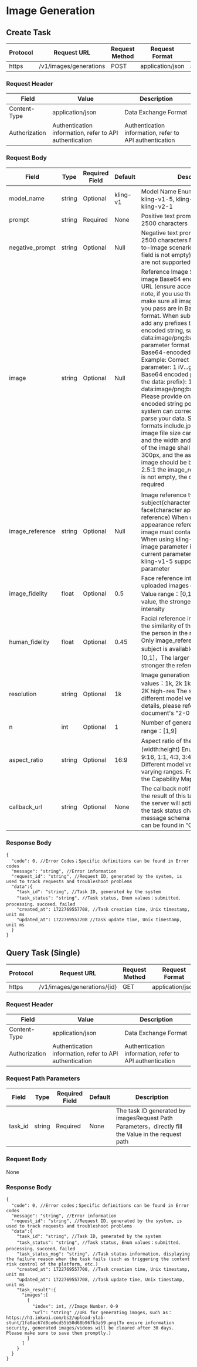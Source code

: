 # Image Generation

## Create Task

| Protocol | Request URL | Request Method | Request Format | Response Format |
| --- | --- | --- | --- | --- |
| https | /v1/images/generations | POST | application/json | application/json |

### Request Header

| Field | Value | Description |
| --- | --- | --- |
| Content-Type | application/json | Data Exchange Format |
| Authorization | Authentication information, refer to API authentication | Authentication information, refer to API authentication |

### Request Body


|      Field             |      Type     |      Required    Field     |      Default     |      Description                                                                                                                                                                                                                                                                                                                                                                                                                                                                                                                                                                                                                                                                                                                                                                                                                                                                                                                                                                                                                                                                                                                                                                                                                                                                                                                                                         |
|------------------------|---------------|----------------------------|------------------|--------------------------------------------------------------------------------------------------------------------------------------------------------------------------------------------------------------------------------------------------------------------------------------------------------------------------------------------------------------------------------------------------------------------------------------------------------------------------------------------------------------------------------------------------------------------------------------------------------------------------------------------------------------------------------------------------------------------------------------------------------------------------------------------------------------------------------------------------------------------------------------------------------------------------------------------------------------------------------------------------------------------------------------------------------------------------------------------------------------------------------------------------------------------------------------------------------------------------------------------------------------------------------------------------------------------------------------------------------------------------|
|     model_name         |     string    |     Optional               |     kling-v1     |     Model   Name          Enum values：kling-v1, kling-v1-5, kling-v2, kling-v2-new, kling-v2-1                                                                                                                                                                                                                                                                                                                                                                                                                                                                                                                                                                                                                                                                                                                                                                                                                                                                                                                                                                                                                                                                                                                                                                                                                                                                          |
|     prompt             |     string    |     Required               |     None         |     Positive   text prompt          Cannot exceed 2500        characters                                                                                                                                                                                                                                                                                                                                                                                                                                                                                                                                                                                                                                                                                                                                                                                                                                                                                                                                                                                                                                                                                                                                                                                                                                                                                                 |
|     negative_prompt    |     string    |     Optional               |     Null         |     Negative   text prompt          Cannot exceed 2500        characters        Note:   In the Image-to-Image scenario (when the "image" field is not   empty), negative prompts are not supported.                                                                                                                                                                                                                                                                                                                                                                                                                                                                                                                                                                                                                                                                                                                                                                                                                                                                                                                                                                                                                                                                                                                                                                      |
|     image              |     string    |     Optional               |     Null         |     Reference   Image          Support inputting image        Base64 encoding or image URL (ensure accessibility)        Please   note, if you use the Base64 method, make sure all image data parameters you   pass are in Base64 encoding format. When submitting data, do not add any   prefixes to the Base64-encoded string, such as data:image/png;base64. The   correct parameter format should be the Base64-encoded string itself.     Example:   Correct Base64 encoded parameter:     1     iV...g==     Incorrect   Base64 encoded parameter (includes the data: prefix):     1     data:image/png;base64,iVBORw...g==     Please   provide only the Base64-encoded string portion so that the system can   correctly process and parse your data.          Supported image formats        include.jpg / .jpeg / .png      The image file size cannot        exceed 10MB, and the width and height dimensions of the image shall not        be less than 300px, and the aspect ratio of the image should be between        1:2.5 ~ 2.5:1      the image_reference        parameter is not empty, the current parameter is required       |
|     image_reference    |     string    |     Optional               |     Null         |     Image   reference type          Enum values：subject(character feature reference),        face(character appearance reference)      When using face(character        appearance reference), the uploaded image must contain only one face.      When using kling-v1-5 and        the image parameter is not empty, the current parameter is required        Only   kling-v1-5 supports the current parameter                                                                                                                                                                                                                                                                                                                                                                                                                                                                                                                                                                                                                                                                                                                                                                                                                                                                                                                                                         |
|     image_fidelity     |     float     |     Optional               |     0.5          |     Face   reference intensity for user-uploaded images during generation          Value range：[0,1]，The        larger the value, the stronger the reference intensity                                                                                                                                                                                                                                                                                                                                                                                                                                                                                                                                                                                                                                                                                                                                                                                                                                                                                                                                                                                                                                                                                                                                                                                                 |
|     human_fidelity     |     float     |     Optional               |     0.45         |     Facial   reference intensity, refers to the similarity of the facial features of the   person in the reference image          Only image_reference        parameter is subject is available      Value range：[0,1]，The        larger the value, the stronger the reference intensity                                                                                                                                                                                                                                                                                                                                                                                                                                                                                                                                                                                                                                                                                                                                                                                                                                                                                                                                                                                                                                                                               |
|     resolution         |     string    |     Optional               |     1k           |     Image   generation resolution          Enum values：1k, 2k            1k：1K standard       2k：2K high-res            The   support range for different model versions. For more details, please refer to   the current document's "2-0 Capability Map"                                                                                                                                                                                                                                                                                                                                                                                                                                                                                                                                                                                                                                                                                                                                                                                                                                                                                                                                                                                                                                                                                                             |
|     n                  |     int       |     Optional               |     1            |     Number   of generated images          Value range：[1,9]                                                                                                                                                                                                                                                                                                                                                                                                                                                                                                                                                                                                                                                                                                                                                                                                                                                                                                                                                                                                                                                                                                                                                                                                                                                                                                             |
|     aspect_ratio       |     string    |     Optional               |     16:9         |     Aspect   ratio of the generated images (width:height)          Enum values：16:9, 9:16, 1:1, 4:3, 3:4, 3:2, 2:3,        21:9        Different   model versions support varying ranges. For details, refer to the Capability   Map                                                                                                                                                                                                                                                                                                                                                                                                                                                                                                                                                                                                                                                                                                                                                                                                                                                                                                                                                                                                                                                                                                                                    |
|     callback_url       |     string    |     Optional               |     None         |     The   callback notification address for the result of this task. If configured, the   server will actively notify when the task status changes          The specific message schema        of the notification can be found in “Callback Protocol”                                                                                                                                                                                                                                                                                                                                                                                                                                                                                                                                                                                                                                                                                                                                                                                                                                                                                                                                                                                                                                                                                                                   |

### Response Body
```
{
  "code": 0, //Error Codes；Specific definitions can be found in Error codes
  "message": "string", //Error information
  "request_id": "string", //Request ID, generated by the system, is used to track requests and troubleshoot problems
  "data":{
  	"task_id": "string", //Task ID, generated by the system
    "task_status": "string", //Task status, Enum values：submitted、processing、succeed、failed
    "created_at": 1722769557708, //Task creation time, Unix timestamp, unit ms
    "updated_at": 1722769557708 //Task update time, Unix timestamp, unit ms
  }
}
```


## Query Task (Single)

| Protocol | Request URL | Request Method | Request Format | Response Format |
| --- | --- | --- | --- | --- |
| https | /v1/images/generations/{id} | GET | application/json | application/json |

### Request Header

| Field | Value | Description |
| --- | --- | --- |
| Content-Type | application/json | Data Exchange Format |
| Authorization | Authentication information, refer to API authentication | Authentication information, refer to API authentication |

### Request Path Parameters

| Field | Type | Required Field | Default | Description |
| --- | --- | --- | --- | --- |
| task_id | string | Required | None | The task ID generated by imagesRequest Path Parameters，directly fill the Value in the request path |

### Request Body

None

### Response Body

```
{
  "code": 0, //Error codes；Specific definitions can be found in Error codes
  "message": "string", //Error information
  "request_id": "string", //Request ID, generated by the system, is used to track requests and troubleshoot problems
  "data":{
  	"task_id": "string", //Task ID, generated by the system
    "task_status": "string", //Task status, Enum values：submitted、processing、succeed、failed
    "task_status_msg": "string", //Task status information, displaying the failure reason when the task fails (such as triggering the content risk control of the platform, etc.)
    "created_at": 1722769557708, //Task creation time, Unix timestamp, unit ms
    "updated_at": 1722769557708, //Task update time, Unix timestamp, unit ms
    "task_result":{
      "images":[
        {
          "index": int, //Image Number，0-9
          "url": "string" //URL for generating images，such as：https://h1.inkwai.com/bs2/upload-ylab-stunt/1fa0ac67d8ce6cd55b50d68b967b3a59.png(To ensure information security, generated images/videos will be cleared after 30 days. Please make sure to save them promptly.)
        }
      ]
    }
  }
}
```
